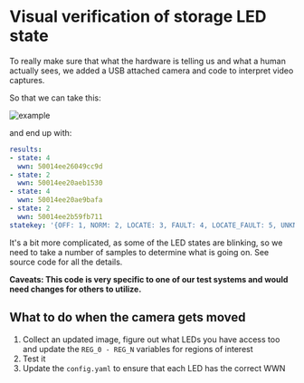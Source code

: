 # Visual verification of storage LED state

To really make sure that what the hardware is telling us and what a human actually sees, we added a USB attached
camera and code to interpret video captures.

So that we can take this:

![example](https://github.com/libstorage/led_cv/assets/2520480/dbe470b9-cdad-4b8e-9496-74435f81d979)

and end up with:

```yaml
results:
- state: 4
  wwn: 50014ee26049cc9d
- state: 2
  wwn: 50014ee20aeb1530
- state: 4
  wwn: 50014ee20ae9bafa
- state: 2
  wwn: 50014ee2b59fb711
statekey: '{OFF: 1, NORM: 2, LOCATE: 3, FAULT: 4, LOCATE_FAULT: 5, UNKNOWN: 6}'
```

It's a bit more complicated, as some of the LED states are blinking, so we need to take a number of samples to
determine what is going on.  See source code for all the details.

**Caveats: This code is very specific to one of our test systems and would need changes for others to utilize.**

## What to do when the camera gets moved

1. Collect an updated image, figure out what LEDs you have access too and update the `REG_0 - REG_N`
   variables for regions of interest
2. Test it
3. Update the `config.yaml` to ensure that each LED has the correct WWN
